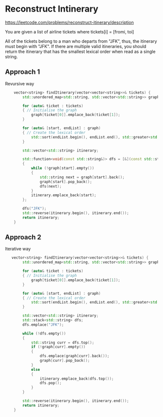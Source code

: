 # Reconstruct Intinerary

https://leetcode.com/problems/reconstruct-itinerary/description

You are given a list of airline tickets where tickets[i] = [fromi, toi]

All of the tickets belong to a man who departs from "JFK", thus, the itinerary must begin with "JFK". If there are multiple valid itineraries, you should return the itinerary that has the smallest lexical order when read as a single string.

## Approach 1

Revursive way

``` C++
    vector<string> findItinerary(vector<vector<string>>& tickets) {   
        std::unordered_map<std::string, std::vector<std::string>> graph; // start - end list

        for (auto& ticket : tickets)
        { // Initialise the graph
            graph[ticket[0]].emplace_back(ticket[1]);
        }

        for (auto& [start, endList] : graph)
        { // Create the lexical order
            std::sort(endList.begin(), endList.end(), std::greater<std::string>());
        }

        std::vector<std::string> itinerary;

        std::function<void(const std::string&)> dfs = [&](const std::string& start)
        {
            while (!graph[start].empty())
            {
                std::string next = graph[start].back();
                graph[start].pop_back();
                dfs(next);
            }
            itinerary.emplace_back(start);
        };

        dfs("JFK");
        std::reverse(itinerary.begin(), itinerary.end());
        return itinerary; 
    }
```


## Approach 2 

Iterative way

``` C++
   vector<string> findItinerary(vector<vector<string>>& tickets) {   
        std::unordered_map<std::string, std::vector<std::string>> graph; // start - end list

        for (auto& ticket : tickets)
        { // Initialise the graph
            graph[ticket[0]].emplace_back(ticket[1]);
        }

        for (auto& [start, endList] : graph)
        { // Create the lexical order
            std::sort(endList.begin(), endList.end(), std::greater<std::string>());
        }

        std::vector<std::string> itinerary;
        std::stack<std::string> dfs;
        dfs.emplace("JFK");

        while (!dfs.empty())
        {
            std::string curr = dfs.top();
            if (!graph[curr].empty())
            {
                dfs.emplace(graph[curr].back());
                graph[curr].pop_back();
            }
            else
            {
                itinerary.emplace_back(dfs.top());
                dfs.pop();
            }
        }

        std::reverse(itinerary.begin(), itinerary.end());
        return itinerary; 
    }
```